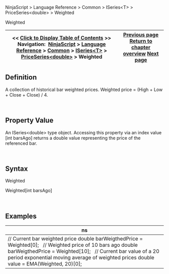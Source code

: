 ﻿


NinjaScript \> Language Reference \> Common \> ISeries\<T\> \> PriceSeries\<double\> \> Weighted






















Weighted







| \<\< [Click to Display Table of Contents](weighted.md) \>\> **Navigation:**     [NinjaScript](ninjascript.md) \> [Language Reference](language_reference_wip.md) \> [Common](common.md) \> [ISeries\<T\>](iseriest.md) \> [PriceSeries\<double\>](priceseries.md) \> Weighted | [Previous page](values.md) [Return to chapter overview](priceseries.md) [Next page](weighteds.md) |
| --- | --- |











## Definition


A collection of historical bar weighted prices. Weighted price \= (High \+ Low \+ Close \+ Close) / 4\.


 


## Property Value


An ISeries\<double\> type object. Accessing this property via an index value \[int barsAgo] returns a double value representing the price of the referenced bar.


 


## Syntax


Weighted  

Weighted\[int barsAgo]


 


## 


## Examples




| ns |
| --- |
| // Current bar weighted price double barWeigthedPrice \= Weighted\[0];   // Weighted price of 10 bars ago double barWeigthedPrice \= Weighted\[10];   // Current bar value of a 20 period exponential moving average of weighted prices double value \= EMA(Weighted, 20)\[0]; |









